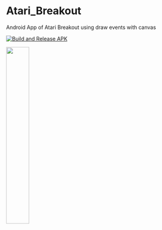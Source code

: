 # Atari_Breakout
Android App of Atari Breakout using draw events with canvas
<p>
  
[![Build and Release APK](https://github.com/Bjoern-Boehnert/Atari_Breakout/actions/workflows/android.yml/badge.svg?branch=master)](https://github.com/Bjoern-Boehnert/Atari_Breakout/actions/workflows/android.yml)

<p>
<img src="https://user-images.githubusercontent.com/27340188/128560394-58eab90b-2369-4a74-88cd-e6b9170d60d8.png" width="35%" height="35%">
